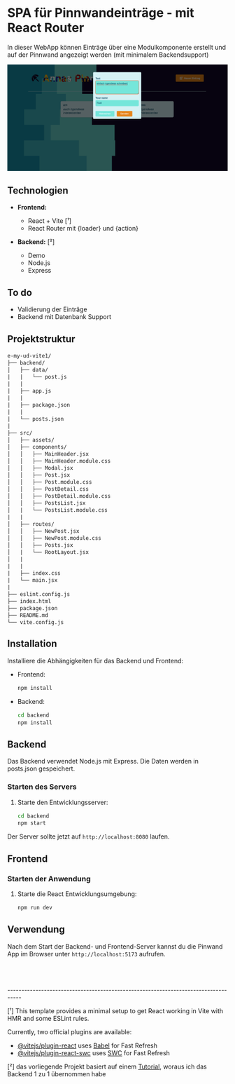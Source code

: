 # SPA für Pinnwandeinträge - mit React Router

 In dieser WebApp können Einträge über eine Modulkomponente erstellt und auf der Pinnwand angezeigt werden (mit minimalem Backendsupport)

![App-vorschau](./src/assets/vorschau.png)


## Technologien

- **Frontend:**
  - React + Vite [¹]
  - React Router mit {loader} und {action}
  

- **Backend:** [²] 
  - Demo
  - Node.js
  - Express

## To do 

- Validierung der Einträge
- Backend mit Datenbank Support


## Projektstruktur

```
e-my-ud-vite1/
├── backend/
│   ├── data/
|   |   └── post.js   
|   |     
|   ├── app.js   
|   |   
|   ├── package.json
|   |   
|   └── posts.json   
|      
├── src/
│   ├── assets/
│   ├── components/
│   │   ├── MainHeader.jsx
│   │   ├── MainHeader.module.css
│   │   ├── Modal.jsx
│   │   ├── Post.jsx
│   │   ├── Post.module.css
│   │   ├── PostDetail.css
│   │   ├── PostDetail.module.css
│   │   ├── PostsList.jsx
│   |   └── PostsList.module.css
|   |
│   ├── routes/
│   │   ├── NewPost.jsx
│   │   ├── NewPost.module.css
│   │   ├── Posts.jsx
│   |   └── RootLayout.jsx
│   |
|   |
|   ├── index.css
|   └── main.jsx
|
├── eslint.config.js
├── index.html
├── package.json
├── README.md
└── vite.config.js
```


## Installation

Installiere die Abhängigkeiten für das Backend und Frontend:

- Frontend:

     ```bash
     npm install
     ```
- Backend:

     ```bash
     cd backend
     npm install
     ```

## Backend

Das Backend verwendet Node.js mit Express. Die Daten werden in posts.json gespeichert.

### Starten des Servers

1. Starte den Entwicklungsserver:
   
   ```bash
   cd backend
   npm start
   ```

Der Server sollte jetzt auf `http://localhost:8080` laufen.

## Frontend

### Starten der Anwendung

1. Starte die React Entwicklungsumgebung:
   
   ```bash
   npm run dev
   ```
## Verwendung

Nach dem Start der Backend- und Frontend-Server kannst du die Pinwand App im Browser unter `http://localhost:5173` aufrufen.

<br/>
<br/>
<br/>
-----------------------------------------------------------------------------------

[¹] This template provides a minimal setup to get React working in Vite with HMR and some ESLint rules.

Currently, two official plugins are available:

- [@vitejs/plugin-react](https://github.com/vitejs/vite-plugin-react/blob/main/packages/plugin-react/README.md) uses [Babel](https://babeljs.io/) for Fast Refresh
- [@vitejs/plugin-react-swc](https://github.com/vitejs/vite-plugin-react-swc) uses [SWC](https://swc.rs/) for Fast Refresh

[²] das vorliegende Projekt basiert auf einem [Tutorial](https://www.udemy.com/course/react-the-complete-guide-incl-redux/), woraus ich das Backend 1 zu 1 übernommen habe 

